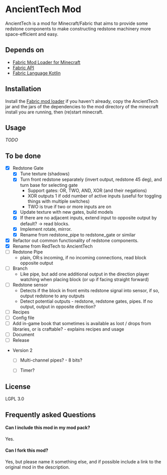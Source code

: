 # AncientTech Mod

AncientTech is a mod for Minecraft/Fabric that aims to provide some redstone components to make constructing redstone machinery more space-efficient and easy.

## Depends on

* [Fabric Mod Loader for Minecraft](https://www.fabricmc.net/)
* [Fabric API](https://www.curseforge.com/minecraft/mc-mods/fabric-api)
* [Fabric Language Kotlin](https://www.curseforge.com/minecraft/mc-mods/fabric-language-kotlin)

## Installation

Install the [Fabric mod loader](https://www.fabricmc.net/) if you haven't already, copy the AncientTech jar and the jars of the dependencies to the mod directory of the minecraft install you are running, then (re)start minecraft.  

## Usage

*TODO*

## To be done

* [x] Redstone Gate
    * [x] Tune texture (shadows)
    * [x] Turn front redstone separately (invert output, redstone 45 deg), and turn base for selecting gate
        * Support gates: OR, TWO, AND, XOR (and their negations)
        * XOR outputs 1 if odd number of active inputs (useful for toggling things with multiple switches)
        * TWO is true if two or more inputs are on
    * [x] Update texture with new gates, build models    
    * [x] If there are no adjacent inputs, extend input to opposite output by default? -> read blocks.
    * [x] Implement rotate, mirror.
    * [x] Rename from redstone_pipe to redstone_gate or similar
* [x] Refactor out common functionality of redstone components.     
* [x] Rename from RedTech to AncientTech
* [ ] Redstone Pipe
    * plain, OR:s incoming, if no incoming connections, read block opposite output
* [ ] Branch
    * Like pipe, but add one additional output in the direction player watching when placing block (or up if facing straight forward)
* [ ] Redstone sensor
    * Detects if the block in front emits redstone signal into sensor, if so, output redstone to any outputs
    * Detect potential outputs - redstone, redstone gates, pipes.  If no output, output in opposite direction?
* [ ] Recipes
* [ ] Config file
* [ ] Add in-game book that sometimes is available as loot / drops from libraries, or is craftable? - explains recipes and usage
* [ ] Document
* [ ] Release
* Version 2
    * [ ] Multi-channel pipes? - 8 bits?          
    * [ ] Timer?


## License

LGPL 3.0

## Frequently asked Questions

#### Can I include this mod in my mod pack?
Yes.

#### Can I fork this mod?
Yes, but please name it something else, and if possible include a link to the original mod in the description.


